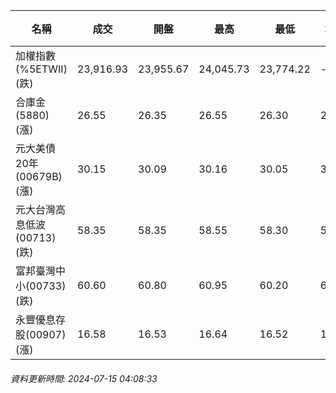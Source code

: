 | 名稱 | 成交 | 開盤 | 最高 | 最低 | 均價 | 成交金額(億) | 昨收 | 漲跌幅 | 漲跌 | 總量 | 昨量 | 振幅 |
| -------- | -------- | -------- | -------- |-------- | -------- | -------- |-------- |-------- |-------- | -------- | -------- |-------- |
|加權指數(%5ETWII) (跌)|23,916.93|23,955.67|24,045.73|23,774.22|-|5,792.55|24,390.03|1.94%|473.10|12,505,884|0|1.11%|
|合庫金(5880) (漲)|26.55|26.35|26.55|26.30|26.48|3.45|26.45|0.38%|0.10|13,045|12,299|0.95%|
|元大美債20年(00679B) (漲)|30.15|30.09|30.16|30.05|30.10|21.60|29.86|0.97%|0.29|71,754|62,791|0.37%|
|元大台灣高息低波(00713) (跌)|58.35|58.35|58.55|58.30|58.42|5.22|58.40|0.09%|0.05|8,928|11,491|0.43%|
|富邦臺灣中小(00733) (跌)|60.60|60.80|60.95|60.20|60.69|1.80|60.80|0.33%|0.20|2,970|2,405|1.23%|
|永豐優息存股(00907) (漲)|16.58|16.53|16.64|16.52|16.60|0.391|16.52|0.36%|0.06|2,353|2,358|0.73%|
###### 資料更新時間: 2024-07-15 04:08:33